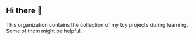 ## Hi there 👋

This organization contains the collection of my toy projects during learning. Some of them might be helpful.
